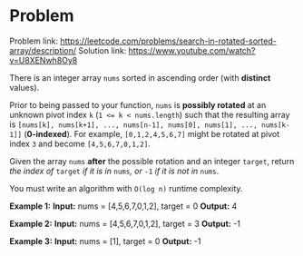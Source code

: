 # Problem

Problem link: https://leetcode.com/problems/search-in-rotated-sorted-array/description/
Solution link: https://www.youtube.com/watch?v=U8XENwh8Oy8

There is an integer array `nums` sorted in ascending order (with **distinct** values).

Prior to being passed to your function, `nums` is **possibly rotated** at an unknown pivot index `k` (`1 <= k < nums.length`) such that the resulting array is `[nums[k], nums[k+1], ..., nums[n-1], nums[0], nums[1], ..., nums[k-1]]` (**0-indexed**). For example, `[0,1,2,4,5,6,7]` might be rotated at pivot index `3` and become `[4,5,6,7,0,1,2]`.

Given the array `nums` **after** the possible rotation and an integer `target`, return _the index of_ `target` _if it is in_ `nums`_, or_ `-1` _if it is not in_ `nums`.

You must write an algorithm with `O(log n)` runtime complexity.

**Example 1:**
**Input:** nums = [4,5,6,7,0,1,2], target = 0
**Output:** 4

**Example 2:**
**Input:** nums = [4,5,6,7,0,1,2], target = 3
**Output:** -1

**Example 3:**
**Input:** nums = [1], target = 0
**Output:** -1
